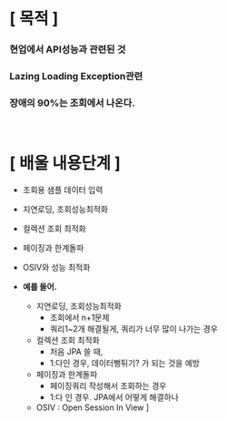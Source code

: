 # [ 목적 ]

### 현업에서 API성능과 관련된 것

### Lazing Loading Exception관련

### 장애의 90%는 조회에서 나온다.

</br>

# [ 배울 내용단계 ]

- 조회용 샘플 데이터 입력
- 지연로딩, 조회성능최적화
- 컬렉션 조회 최적화
- 페이징과 한계돌파
- OSIV와 성능 최적화

- **예를 들어.**
    - 지연로딩, 조회성능최적화
        - 조회에서 n+1문제
        - 쿼리1~2개 해결될게, 쿼리가 너무 많이 나가는 경우
    - 컬렉션 조회 최적화
        - 처음 JPA 쓸 때,
        - 1:다인 경우,  데이터뻥튀기? 가 되는 것을 예방
    - 페이징과 한계돌파
        - 페이징쿼리 작성해서 조회하는 경우
        - 1:다 인 경우. JPA에서 어떻게 해결하나
    - OSIV :  Open Session In View ]

